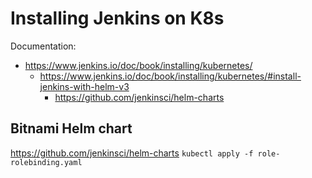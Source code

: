 # Installing Jenkins on K8s

Documentation:
-  https://www.jenkins.io/doc/book/installing/kubernetes/
   * https://www.jenkins.io/doc/book/installing/kubernetes/#install-jenkins-with-helm-v3
     + https://github.com/jenkinsci/helm-charts

## Bitnami Helm chart

https://github.com/jenkinsci/helm-charts
`kubectl apply -f role-rolebinding.yaml`
